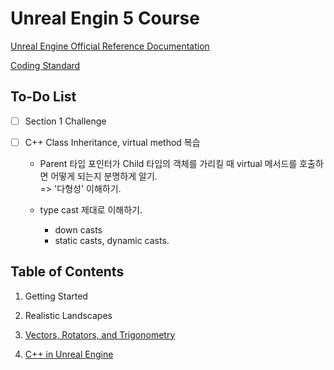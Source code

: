# Unreal Engin 5 Course

[Unreal Engine Official Reference Documentation](https://docs.unrealengine.com/5.1/en-US/unreal-engine-documentation-index/)

[Coding Standard](https://docs.unrealengine.com/5.1/en-US/epic-cplusplus-coding-standard-for-unreal-engine/)

## To-Do List

- [ ] Section 1 Challenge
- [ ] C++ Class Inheritance, virtual method 복습  
    
    * Parent 타입 포인터가 Child 타입의 객체를 가리킬 때 virtual 메서드를 호출하면 어떻게 되는지 분명하게 알기.  
    => '다형성' 이해하기.  
    
    * type cast 제대로 이해하기.

        * down casts
        * static casts, dynamic casts.

## Table of Contents

1. Getting Started

2. Realistic Landscapes

3. [Vectors, Rotators, and Trigonometry](./sections/section03/)

4. [C++ in Unreal Engine](./sections/section04/)